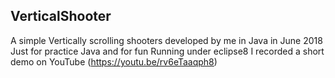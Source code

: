 ## VerticalShooter
A simple Vertically scrolling shooters developed by me in Java in June 2018
Just for practice Java and for fun
Running under eclipse8
I recorded a short demo on YouTube (https://youtu.be/rv6eTaaqph8)
